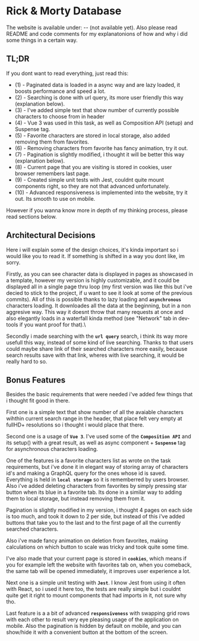 # Rick & Morty Database
The website is available under: -- (not available yet). Also please read README and code comments for my explanatonions of how and why i did some things in a certain way.

## TL;DR
If you dont want to read everything, just read this:
* (1) - Paginated data is loaded in a async way and are lazy loaded, it boosts performance and speed a lot.
* (2) - Searching is done with url query, its more user friendly this way (explanation below).
* (3) - I've added simple text that show number of currently possible characters to choose from in header
* (4) - Vue 3 was used in this task, as well as Composition API (setup) and Suspense tag.
* (5) - Favorite characters are stored in local storage, also added removing them from favorites.
* (6) - Removing characters from favorite has fancy animation, try it out.
* (7) - Pagination is slightly modified, i thought it will be better this way (explanation below).
* (8) - Current page that you are visiting is stored in cookies, user browser remembers last page.
* (9) - Created simple unit tests with Jest, couldnt quite mount components right, so they are not that advanced unfortunately.
* (10) - Advanced responsiveness is implemented into the website, try it out. Its smooth to use on mobile.

However if you wanna know more in depth of my thinking process, please read sections below.

## Architectural Decisions
Here i will explain some of the design choices, it's kinda important so i would like you to read it. If something is shifted in a way you dont like, im sorry.

Firstly, as you can see character data is displayed in pages as showcased in a template, however my version is highly customizable, and it could be displayed all in a single page thru loop (my first version was like this but i've decied to stick to the project, if u want to see it look at some of the previous commits). All of this is possible thanks to lazy loading and **`asynchronous`** characters loading. It downloades all the data at the beginning, but in a non aggresive way. This way it doesnt throw that many requests at once and also elegantly loads in a waterfall kinda method (see "Network" tab in dev-tools if you want proof for that).\

Secondly i made searching with the **`url query`** search, i think its way more usefull this way, instead of some kind of live searching. Thanks to that users could maybe share link of their searched characters more easily, because search results save with that link, wheres with live searching, it would be really hard to so.

## Bonus Features
Besides the basic requirements that were needed i've added few things that i thought fit good in there.

First one is a simple text that show number of all the avaiable characters wihthin current search range in the header, that place felt very empty at fullHD+ resolutions so i thought i would place that there.

Second one is a usage of **`Vue 3`**. I've used some of the **`Composition API`** and its setup() with a great result, as well as async component + **`Suspense`** tag for asynchronous characters loading.

One of the features is a favorite characters list as wrote on the task requirements, but i've done it in elegant way of storing array of characters id's and making a GraphQL query for the ones whose id is saved. Everything is held in **`local storage`** so it is rememberred by users browser. Also i've added deleting characters from favorites by simply pressing star button when its blue in a favorite tab. Its done in a similar way to adding them to local storage, but instead removing them from it.

Pagination is slightly modified in my version, i thought 4 pages on each side is too much, and took it down to 2 per side, but instead of this i've added buttons that take you to the last and to the first page of all the currently searched characters.

Also i've made fancy animation on deletion from favorites, making calculations on which button to scale was tricky and took quite some time.

I've also made that your current page is stored in **`cookies`**, which means if you for example left the website with favorites tab on, when you comeback, the same tab will be opened immediately, it improves user experience a lot.

Next one is a simple unit testing with **`Jest`**. I know Jest from using it often with React, so i used it here too, the tests are really simple but i couldnt quite get it right to mount components that had imports in it, not sure why tho.

Last feature is a a bit of advanced **`responsiveness`** with swapping grid rows with each other to result very eye pleasing usage of the application on mobile. Also the pagination is hidden by default on mobile, and you can show/hide it with a convenient button at the bottom of the screen.
